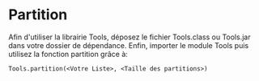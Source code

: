 # Partition
Afin d'utiliser la librairie Tools, déposez le fichier Tools.class ou Tools.jar dans votre dossier de dépendance.
Enfin, importer le module Tools puis utilisez la fonction partition grâce à:
```
Tools.partition(<Votre Liste>, <Taille des partitions>)
```